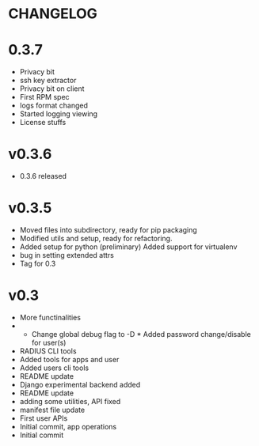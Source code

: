CHANGELOG
=========


# 0.3.7
 * Privacy bit
 * ssh key extractor
 * Privacy bit on client
 * First RPM spec
 * logs format changed
 * Started logging viewing
 * License stuffs


# v0.3.6
 * 0.3.6 released


# v0.3.5
 * Moved files into subdirectory, ready for pip packaging
 * Modified utils and setup, ready for refactoring.
 * Added setup for python (preliminary) Added support for virtualenv
 * bug in setting extended attrs
 * Tag for 0.3


# v0.3
 * More functinalities
 * * Change global debug flag to -D * Added password change/disable for user(s)
 * RADIUS CLI tools
 * Added tools for apps and user
 * Added users cli tools
 * README update
 * Django experimental backend added
 * README update
 * adding some utilities, API fixed
 * manifest file update
 * First user APIs
 * Initial commit, app operations
 * Initial commit
